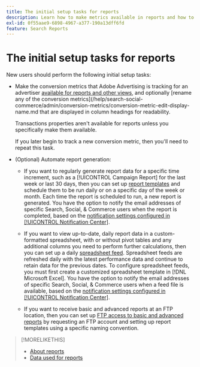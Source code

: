 ```yaml
---
title: The initial setup tasks for reports
description: Learn how to make metrics available in reports and how to automate reports.
exl-id: 0f55aae9-6898-4967-a377-190a13dff6fd
feature: Search Reports
---
```

# The initial setup tasks for reports

New users should perform the following initial setup tasks:

* Make the conversion metrics that Adobe Advertising is tracking for an advertiser [available for reports and other views](/help/search-social-commerce/admin/conversion-metrics/conversion-metric-edit-available.md), and optionally [rename any of the conversion metrics](/help/search-social-commerce/admin/conversion-metrics/conversion-metric-edit-display-name.md that are displayed in column headings for readability.
  
  Transactions properties aren't available for reports unless you specifically make them available.
  
  If you later begin to track a new conversion metric, then you'll need to repeat this task.

* (Optional) Automate report generation:
   
   * If you want to regularly generate report data for a specific time increment, such as a [!UICONTROL Campaign Report] for the last week or last 30 days, then you can set up [report templates](/help/search-social-commerce/reports/automation/templates/template-about.md) and schedule them to be run daily or on a specific day of the week or month. Each time the report is scheduled to run, a new report is generated. You have the option to notify the email addresses of specific Search, Social, & Commerce users when the report is completed, based on the [notification settings configured in [!UICONTROL Notification Center]](/help/search-social-commerce/notifications/notification-about.md).
   
   * If you want to view up-to-date, daily report data in a custom-formatted spreadsheet, with or without pivot tables and any additional columns you need to perform further calculations, then you can set up a daily [spreadsheet feed](/help/search-social-commerce/reports/automation/spreadsheet-feeds/spreadsheet-feed-about.md). Spreadsheet feeds are refreshed daily with the latest performance data and continue to retain data for the previous dates. To configure spreadsheet feeds, you must first create a customized spreadsheet template in [!DNL Microsoft Excel]. You have the option to notify the email addresses of specific Search, Social, & Commerce users when a feed file is available, based on the [notification settings configured in [!UICONTROL Notification Center]](/help/search-social-commerce/notifications/notification-about.md).
   
   * If you want to receive basic and advanced reports at an FTP location, then you can set up [FTP access to basic and advanced reports](/help/search-social-commerce/reports/automation/ftp-reports.md) by requesting an FTP account and setting up report templates using a specific naming convention.

>[!MORELIKETHIS]
>
>* [About reports](report-about.md)
>* [Data used for reports](data-used-for-reports.md)
